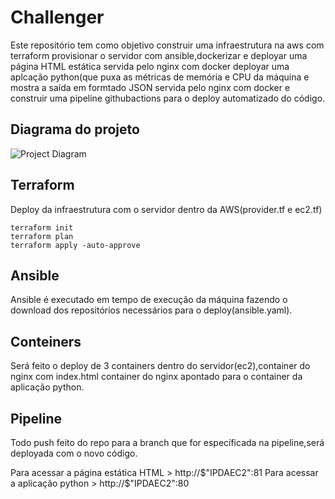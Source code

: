 #  Challenger 

Este repositório tem como objetivo construir uma infraestrutura na aws com terraform
provisionar o servidor com ansible,dockerizar e deployar uma página HTML estática servida pelo nginx com docker
deployar uma aplcação python(que puxa as métricas de memória e CPU da máquina e mostra a saída em formtado JSON
servida pelo nginx com docker e construir uma pipeline githubactions para o deploy automatizado do código.

##  Diagrama do projeto

![Project Diagram](https://user-images.githubusercontent.com/90812723/205381049-a00c3da4-cb71-4c19-8282-2a81b60f5c33.png)


## Terraform

Deploy da infraestrutura com o servidor dentro da AWS(provider.tf e ec2.tf)

```
terraform init
terraform plan
terraform apply -auto-approve
```

## Ansible

Ansible é executado em tempo de execução da máquina fazendo o download dos repositórios necessários para o deploy(ansible.yaml).

## Conteiners 

Será feito o deploy de 3 containers dentro do servidor(ec2),container do nginx com index.html
container do nginx apontado para o container da aplicação python.

## Pipeline

Todo push feito do repo para a branch que for específicada na pipeline,será deployada com o novo código.

Para acessar a página estática HTML > http://$"IPDAEC2":81
Para acessar a aplicação python > http://$"IPDAEC2":80
